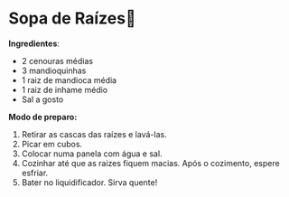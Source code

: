 # Sopa de Raízes:carrot:

**Ingredientes**:

- 2 cenouras médias
- 3 mandioquinhas
- 1 raiz de mandioca média
- 1 raiz de inhame médio
- Sal a gosto

**Modo de preparo:**

1. Retirar as cascas das raízes e lavá-las.
2. Picar em cubos.
3. Colocar numa panela com água e sal.
4. Cozinhar até que as raizes fiquem macias. Após o cozimento, espere esfriar.
5. Bater no liquidificador. Sirva quente!

